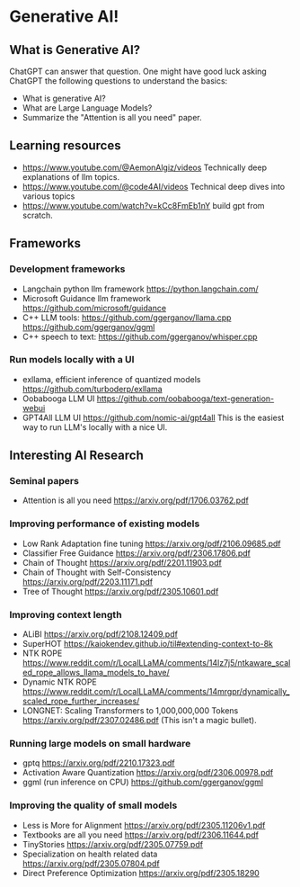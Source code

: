 # Generative AI!

## What is Generative AI?
ChatGPT can answer that question. One might have good luck asking ChatGPT the following questions to understand the basics:
- What is generative AI?
- What are Large Language Models?
- Summarize the "Attention is all you need" paper.

## Learning resources
- https://www.youtube.com/@AemonAlgiz/videos Technically deep explanations of llm topics.
- https://www.youtube.com/@code4AI/videos Technical deep dives into various topics
- https://www.youtube.com/watch?v=kCc8FmEb1nY build gpt from scratch.

## Frameworks

### Development frameworks
- Langchain python llm framework https://python.langchain.com/
- Microsoft Guidance llm framework https://github.com/microsoft/guidance
- C++ LLM tools: https://github.com/ggerganov/llama.cpp https://github.com/ggerganov/ggml
- C++ speech to text: https://github.com/ggerganov/whisper.cpp

### Run models locally with a UI
- exllama, efficient inference of quantized models https://github.com/turboderp/exllama
- Oobabooga LLM UI https://github.com/oobabooga/text-generation-webui
- GPT4All LLM UI https://github.com/nomic-ai/gpt4all This is the easiest way to run LLM's locally with a nice UI.

## Interesting AI Research

### Seminal papers
- Attention is all you need https://arxiv.org/pdf/1706.03762.pdf

### Improving performance of existing models
- Low Rank Adaptation fine tuning https://arxiv.org/pdf/2106.09685.pdf
- Classifier Free Guidance https://arxiv.org/pdf/2306.17806.pdf
- Chain of Thought https://arxiv.org/pdf/2201.11903.pdf
- Chain of Thought with Self-Consistency https://arxiv.org/pdf/2203.11171.pdf
- Tree of Thought https://arxiv.org/pdf/2305.10601.pdf

### Improving context length
- ALiBI https://arxiv.org/pdf/2108.12409.pdf
- SuperHOT https://kaiokendev.github.io/til#extending-context-to-8k
- NTK ROPE https://www.reddit.com/r/LocalLLaMA/comments/14lz7j5/ntkaware_scaled_rope_allows_llama_models_to_have/
- Dynamic NTK ROPE https://www.reddit.com/r/LocalLLaMA/comments/14mrgpr/dynamically_scaled_rope_further_increases/
- LONGNET: Scaling Transformers to 1,000,000,000 Tokens https://arxiv.org/pdf/2307.02486.pdf (This isn't a magic bullet).

### Running large models on small hardware
- gptq https://arxiv.org/pdf/2210.17323.pdf
- Activation Aware Quantization https://arxiv.org/pdf/2306.00978.pdf
- ggml (run inference on CPU) https://github.com/ggerganov/ggml

### Improving the quality of small models
- Less is More for Alignment https://arxiv.org/pdf/2305.11206v1.pdf
- Textbooks are all you need https://arxiv.org/pdf/2306.11644.pdf
- TinyStories https://arxiv.org/pdf/2305.07759.pdf
- Specialization on health related data https://arxiv.org/pdf/2305.07804.pdf
- Direct Preference Optimization https://arxiv.org/pdf/2305.18290